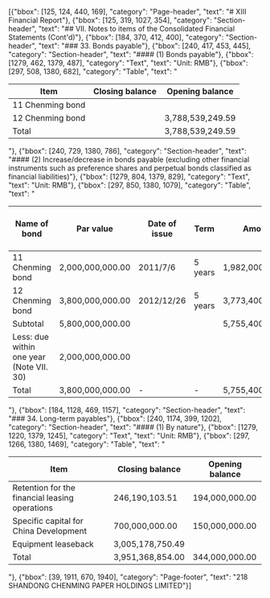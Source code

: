 [{"bbox": [125, 124, 440, 169], "category": "Page-header", "text": "# XIII Financial Report"}, {"bbox": [125, 319, 1027, 354], "category": "Section-header", "text": "## VII. Notes to items of the Consolidated Financial Statements (Cont'd)"}, {"bbox": [184, 370, 412, 400], "category": "Section-header", "text": "### 33. Bonds payable"}, {"bbox": [240, 417, 453, 445], "category": "Section-header", "text": "#### (1) Bonds payable"}, {"bbox": [1279, 462, 1379, 487], "category": "Text", "text": "Unit: RMB"}, {"bbox": [297, 508, 1380, 682], "category": "Table", "text": "<table><thead><tr><th>Item</th><th>Closing balance</th><th>Opening balance</th></tr></thead><tbody><tr><td>11 Chenming bond</td><td></td><td></td></tr><tr><td>12 Chenming bond</td><td></td><td>3,788,539,249.59</td></tr><tr><td>Total</td><td></td><td>3,788,539,249.59</td></tr></tbody></table>"}, {"bbox": [240, 729, 1380, 786], "category": "Section-header", "text": "#### (2) Increase/decrease in bonds payable (excluding other financial instruments such as preference shares and perpetual bonds classified as financial liabilities)"}, {"bbox": [1279, 804, 1379, 829], "category": "Text", "text": "Unit: RMB"}, {"bbox": [297, 850, 1380, 1079], "category": "Table", "text": "<table><thead><tr><th>Name of bond</th><th>Par value</th><th>Date of issue</th><th>Term</th><th>Amount</th><th>Opening balance</th><th>Issue during the period</th><th>Interest at par value</th><th>Amortisation of premium/discount</th><th>Redemption during the period</th><th>Closing balance</th></tr></thead><tbody><tr><td>11 Chenming bond</td><td>2,000,000,000.00</td><td>2011/7/6</td><td>5 years</td><td>1,982,000,000.00</td><td>1,997,824,337.74</td><td></td><td>59,500,000.00</td><td>2,175,662.26</td><td>2,059,500,000.00</td><td>0.00</td></tr><tr><td>12 Chenming bond</td><td>3,800,000,000.00</td><td>2012/12/26</td><td>5 years</td><td>3,773,400,000.00</td><td>3,788,539,249.59</td><td></td><td>214,700,000.00</td><td>6,393,670.11</td><td>214,700,000.00</td><td>3,794,932,919.70</td></tr><tr><td>Subtotal</td><td>5,800,000,000.00</td><td></td><td></td><td>5,755,400,000.00</td><td>5,786,363,587.33</td><td></td><td>274,200,000.00</td><td>8,569,332.37</td><td>2,274,200,000.00</td><td>3,794,932,919.70</td></tr><tr><td>Less: due within one year (Note VII. 30)</td><td>2,000,000,000.00</td><td></td><td></td><td></td><td>1,997,824,337.74</td><td></td><td>274,200,000.00</td><td>8,569,332.37</td><td>2,274,200,000.00</td><td>3,794,932,919.70</td></tr><tr><td>Total</td><td>3,800,000,000.00</td><td>-</td><td>-</td><td>5,755,400,000.00</td><td>3,788,539,249.59</td><td></td><td></td><td></td><td></td><td>0.00</td></tr></tbody></table>"}, {"bbox": [184, 1128, 469, 1157], "category": "Section-header", "text": "### 34. Long-term payables"}, {"bbox": [240, 1174, 399, 1202], "category": "Section-header", "text": "#### (1) By nature"}, {"bbox": [1279, 1220, 1379, 1245], "category": "Text", "text": "Unit: RMB"}, {"bbox": [297, 1266, 1380, 1469], "category": "Table", "text": "<table><thead><tr><th>Item</th><th>Closing balance</th><th>Opening balance</th></tr></thead><tbody><tr><td>Retention for the financial leasing operations</td><td>246,190,103.51</td><td>194,000,000.00</td></tr><tr><td>Specific capital for China Development</td><td>700,000,000.00</td><td>150,000,000.00</td></tr><tr><td>Equipment leaseback</td><td>3,005,178,750.49</td><td></td></tr><tr><td>Total</td><td>3,951,368,854.00</td><td>344,000,000.00</td></tr></tbody></table>"}, {"bbox": [39, 1911, 670, 1940], "category": "Page-footer", "text": "218 SHANDONG CHENMING PAPER HOLDINGS LIMITED"}]